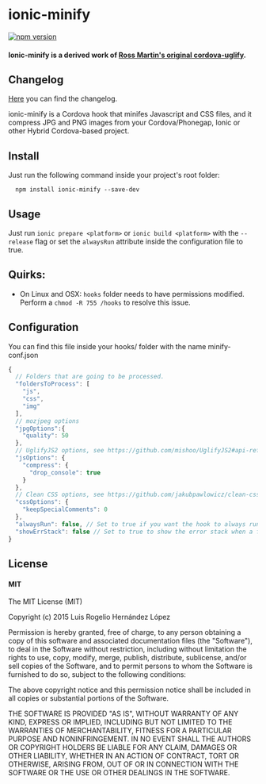 # ionic-minify
[![npm version](https://badge.fury.io/js/ionic-minify.svg)](http://badge.fury.io/js/ionic-minify)

#### Ionic-minify is a derived work of [Ross Martin's original cordova-uglify](https://github.com/rossmartin/cordova-uglify).

## Changelog
[Here](https://github.com/Kurtz1993/ionic-minify/releases) you can find the changelog.

ionic-minify is a Cordova hook that minifes Javascript and CSS files, and it compress JPG and PNG images from your Cordova/Phonegap, Ionic or other Hybrid Cordova-based project. 

## Install
Just run the following command inside your project's root folder:
```
  npm install ionic-minify --save-dev
```
## Usage
Just run `ionic prepare <platform>` or `ionic build <platform>` with the `--release` flag or set the `alwaysRun` attribute inside the configuration file to true.

## Quirks:
* On Linux and OSX: `hooks` folder needs to have permissions modified.  Perform a `chmod -R 755 /hooks` to resolve this issue.

## Configuration
You can find this file inside your hooks/ folder with the name minify-conf.json

```javascript
{
  // Folders that are going to be processed.
  "foldersToProcess": [
    "js",
    "css",
    "img"
  ],
  // mozjpeg options
  "jpgOptions":{
    "quality": 50
  },
  // UglifyJS2 options, see https://github.com/mishoo/UglifyJS2#api-reference for more options.
  "jsOptions": {
    "compress": {
      "drop_console": true
    }
  },
  // Clean CSS options, see https://github.com/jakubpawlowicz/clean-css/tree/3.4#how-to-use-clean-css-api for more options.
  "cssOptions": {
    "keepSpecialComments": 0
  },
  "alwaysRun": false, // Set to true if you want the hook to always run.
  "showErrStack": false // Set to true to show the error stack when a file fails to minify/compress.
}
```
## License
#### MIT
The MIT License (MIT)


Copyright (c) 2015 Luis Rogelio Hernández López


Permission is hereby granted, free of charge, to any person obtaining a copy
of this software and associated documentation files (the "Software"), to deal
in the Software without restriction, including without limitation the rights
to use, copy, modify, merge, publish, distribute, sublicense, and/or sell
copies of the Software, and to permit persons to whom the Software is
furnished to do so, subject to the following conditions:


The above copyright notice and this permission notice shall be included in all
copies or substantial portions of the Software.


THE SOFTWARE IS PROVIDED "AS IS", WITHOUT WARRANTY OF ANY KIND, EXPRESS OR
IMPLIED, INCLUDING BUT NOT LIMITED TO THE WARRANTIES OF MERCHANTABILITY,
FITNESS FOR A PARTICULAR PURPOSE AND NONINFRINGEMENT. IN NO EVENT SHALL THE
AUTHORS OR COPYRIGHT HOLDERS BE LIABLE FOR ANY CLAIM, DAMAGES OR OTHER
LIABILITY, WHETHER IN AN ACTION OF CONTRACT, TORT OR OTHERWISE, ARISING FROM,
OUT OF OR IN CONNECTION WITH THE SOFTWARE OR THE USE OR OTHER DEALINGS IN THE
SOFTWARE.